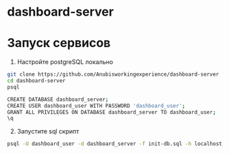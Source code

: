 # dashboard-server

# Запуск сервисов

1. Настройте postgreSQL локально
```bash
git clone https://github.com/Anubisworkingexperience/dashboard-server
cd dashboard-server
psql
```

```bash
CREATE DATABASE dashboard_server;
CREATE USER dashboard_user WITH PASSWORD 'dashboard_user';
GRANT ALL PRIVILEGES ON DATABASE dashboard_server TO dashboard_user;
\q
```

2. Запустите sql скрипт
```bash
psql -U dashboard_user -d dashboard_server -f init-db.sql -h localhost
```


